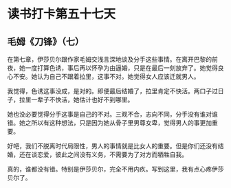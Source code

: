 # 读书打卡第五十七天

## 毛姆《刀锋》（七）

在第七章，伊莎贝尔跟作家毛姆交浅言深地谈及分手这些事情。在离开巴黎的前夜，她一度打算色诱，事后再以怀孕为由逼婚，只是在最后一刻放弃了。她觉得良心不安。她认为自己不跟着拉里，这事不对。她觉得女人应该迁就男人。

我觉得，色诱这事没成，是对的。即便最后结婚了，拉里肯定不快活。两口子过日子，拉里一辈子不快活，她估计也好不到哪里。

她也没必要觉得分手这事是自己的不对。三观不合，志向不同，分手没有谁对谁错。她之所以有这种想法，只是因为她从骨子里男尊女卑，觉得男人的事更加重要。

好吧，我们不脱离时代局限性，男人的事情就是比女人的重要。但是你们还没有结婚，还在谈恋爱，彼此之间没有义务，不需要为了对方而牺牲自我。

真的，谁都没有错。特别是伊莎贝尔，完全不用内疚。写到这里，我有点心疼伊莎贝尔了。
